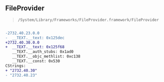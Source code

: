 ## FileProvider

> `/System/Library/Frameworks/FileProvider.framework/FileProvider`

```diff

-2732.40.23.0.0
-  __TEXT.__text: 0x125dec
+2732.40.30.0.0
+  __TEXT.__text: 0x125f68
   __TEXT.__auth_stubs: 0x1ad0
   __TEXT.__objc_methlist: 0xc138
   __TEXT.__const: 0x530
CStrings:
+ "2732.40.30"
- "2732.40.23"

```
